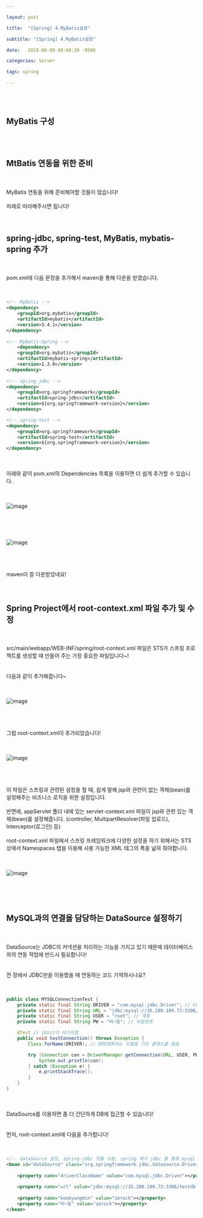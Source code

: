 ```yaml
---

layout: post

title:  "[Spring] 4.MyBatis설정"

subtitle: "[Spring] 4.MyBatis설정"

date:   2018-08-09 09:00:20 -0500

categories: Server

tags: spring

---
```


<br>
<br>

## MyBatis 구성

<br>
<br>


## MtBatis 연동을 위한 준비

<br>
<br>
MyBatis 연동을 위해 준비해야할 것들이 많습니다!
<br>
<br>
차례로 따라해주시면 됩니다!
<br>
<br>
<br>

## spring-jdbc, spring-test, MyBatis, mybatis-spring 추가

<br>
<br>
pom.xml에 다음 문장을 추가해서 maven을 통해 다운을 받겠습니다.
<br>
<br>
<br>

```xml
<!-- MyBatis -->
<dependency>
	<groupId>org.mybatis</groupId>				
    <artifactId>mybatis</artifactId>
	<version>3.4.1</version>
</dependency>
		
<!-- MyBatis-Spring -->
	<dependency>
	<groupId>org.mybatis</groupId>
	<artifactId>mybatis-spring</artifactId>
	<version>1.3.0</version>
</dependency>
		
<!-- spring-jdbc -->
<dependency>
	<groupId>org.springframework</groupId>
	<artifactId>spring-jdbc</artifactId>
	<version>${org.springframework-version}</version>
</dependency>

<!-- spring-test -->
<dependency>
	<groupId>org.springframework</groupId>
	<artifactId>spring-test</artifactId>
	<version>${org.springframework-version}</version>
</dependency>
```

<br>
<br>
아래와 같이 pom.xml의 Dependencies 목록을 이용하면 더 쉽게 추가할 수 있습니다.
<br>
<br>
<br>

![image](/image/Spring_image/Spring_image_30.png)

<br>
<br>
<br>

![image](/image/Spring_image/Spring_image_31.png)

<br>
<br>
<br>
maven이 잘 다운받았네요!
<br>
<br>
<br>

## Spring Project에서 root-context.xml 파일 추가 및 수정

<br>
<br>
src/main/webapp/WEB-INF/spring/root-context.xml 파일은 STS가 스프링 프로젝트를 생성할 때 만들어 주는 가장 중요한 파일입니다~!
<br>
<br>
<br>
다음과 같이 추가해줍니다~
<br>
<br>
<br>

![image](/image/Spring_image/Spring_image_32.png)

<br>
<br>
<br>
그럼 root-context.xml이 추가되었습니다!
<br>
<br>
<br>

![image](/image/Spring_image/Spring_image_33.png)

<br>
<br>
<br>
이 파일은 스프링과 관련된 설정을 할 때, 쉽게 말해  jsp와 관련이 없는 객체(bean)를 설정해주는 비즈니스 로직을 위한 설정입니다.
<br>
<br>
반면에, appServlet 폴더 내에 있는 servlet-context.xml 파일이 jsp와 관련 있는 객체(bean)를 설정해줍니다. 
(controller, MultipartResolver(파일 업로드), Interceptor(로그인) 등)
<br>
<br>
root-context.xml 파일에서 스프링 프레임워크에 다양한 설정을 하기 위해서는 STS 상에서 Namespaces 탭을 이용해 사용 가능한 XML 태그의 폭을 넓혀 줘야합니다.
<br>
<br>
<br>

![image](/image/Spring_image/Spring_image_34.png)

<br>
<br>
<br>

## MySQL과의 연결을 담당하는 DataSource 설정하기

<br>
<br>
DataSource는 JDBC의 커넥션을 처리하는 기능을 가지고 있기 때문에 데이터베이스와의 연동 작업에 반드시 필요합니다!
<br>
<br>
<br>
전 장에서 JDBC만을 이용했을 때 연동하는 코드 기억하시나요?
<br>
<br>
<br>

```java
public class MYSQLConnectionTest {
	private static final String DRIVER = "com.mysql.jdbc.Driver"; // Connection을 구현한 클래스의 이름
	private static final String URL = "jdbc:mysql://35.200.109.72:3306/testdb?useSSL=false"; // mysql 서버 주소
	private static final String USER = "root"; // 계정
	private static final String PW = "비~밀"; // 비밀번호

	@Test // jUnit이 테스트함
	public void testConnection() throws Exception {
		Class.forName(DRIVER); // DRIVER라는 이름을 가진 클래스를 찾음

		try (Connection con = DriverManager.getConnection(URL, USER, PW)) { 
			System.out.println(con);
		} catch (Exception e) {
			e.printStackTrace();
		}
	}
}
```

<br>
<br>
DataSource를 이용하면 좀 더 간단하게 DB에 접근할 수 있습니다!
<br>
<br>
<br>
먼저, root-context.xml에 다음을 추가합니다!
<br>
<br>
<br>

```xml
<!-- dataSource 설정, spring-jdbc 모듈 사용, spring 에서 jdbc 를 통해 mysql 에 접속할 수 있게 함 -->
<bean id="dataSource" class="org.springframework.jdbc.datasource.DriverManagerDataSource">
	
    <property name="driverClassName" value="com.mysql.jdbc.Driver"></property> 
	
    <property name="url" value="jdbc:mysql://35.200.109.72:3306/testdb?useSSL=false"></property>
	
    <property name="kookyungmin" value="zerock"></property>
    <property name="비~밀" value="zerock"></property>
</bean>
```